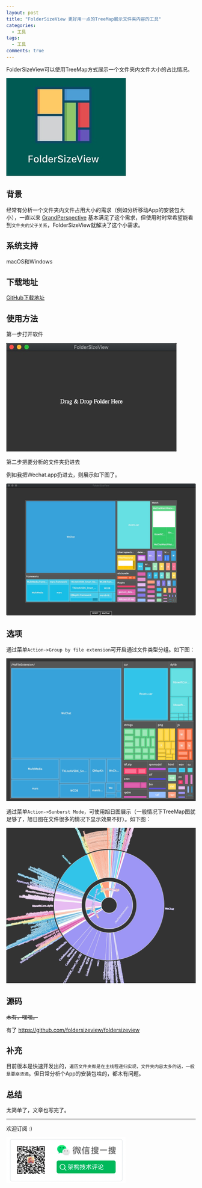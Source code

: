 ```yaml
---
layout: post
title: "FolderSizeView 更好用一点的TreeMap展示文件夹内容的工具"
categories:
  - 工具
tags:
  - 工具
comments: true
---
```


FolderSizeView可以使用TreeMap方式展示一个文件夹内文件大小的占比情况。

![](/media/15624354225784.jpg)


## 背景

经常有分析一个文件夹内文件占用大小的需求（例如分析移动App的安装包大小），一直以来 [GrandPerspective](http://grandperspectiv.sourceforge.net/) 基本满足了这个需求，但使用时时常希望能看到`文件夹的父子关系`，FolderSizeView就解决了这个小需求。


<!-- more -->

## 系统支持

macOS和Windows

## 下载地址


[GitHub下载地址](https://github.com/foldersizeview/foldersizeview.github.io/releases)


## 使用方法

第一步打开软件

![](/media/15624354676264.jpg)


第二步把要分析的文件夹扔进去

例如我把Wechat.app扔进去，则展示如下图了。

![](/media/15624355630220.jpg)

## 选项

通过菜单`Action->Group by file extension`可开启通过文件类型分组。如下图：

![](/media/15626040281694.jpg)

通过菜单`Action->Sunburst Mode`，可使用旭日图展示（一般情况下TreeMap图就足够了，旭日图在文件很多的情况下显示效果不好）。如下图：

![](/media/15626040706222.jpg)



## 源码

~~木有，嘿嘿。~~

有了 <https://github.com/foldersizeview/foldersizeview>

## 补充

目前版本是快速开发出的，`遍历文件夹都是在主线程递归实现，文件夹内容太多的话，一般是要崩溃滴`。但日常分析个App的安装包啥的，都木有问题。


## 总结

太简单了，文章也写完了。


---

欢迎订阅 :)

![](/images/fun.png)





